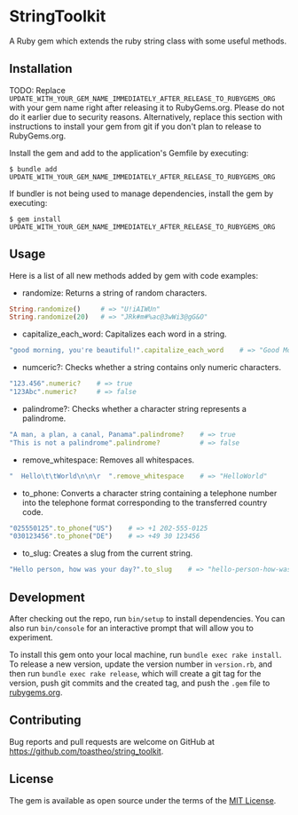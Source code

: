 # StringToolkit

A Ruby gem which extends the ruby string class with some useful methods.

## Installation

TODO: Replace `UPDATE_WITH_YOUR_GEM_NAME_IMMEDIATELY_AFTER_RELEASE_TO_RUBYGEMS_ORG` with your gem name right after releasing it to RubyGems.org. Please do not do it earlier due to security reasons. Alternatively, replace this section with instructions to install your gem from git if you don't plan to release to RubyGems.org.

Install the gem and add to the application's Gemfile by executing:

    $ bundle add UPDATE_WITH_YOUR_GEM_NAME_IMMEDIATELY_AFTER_RELEASE_TO_RUBYGEMS_ORG

If bundler is not being used to manage dependencies, install the gem by executing:

    $ gem install UPDATE_WITH_YOUR_GEM_NAME_IMMEDIATELY_AFTER_RELEASE_TO_RUBYGEMS_ORG

## Usage

Here is a list of all new methods added by gem with code examples:
- randomize: Returns a string of random characters.
```ruby
String.randomize()     # => "U!iAIWUn"
String.randomize(20)   # => "JRk#m#%ac@3wWi3@gG&O"
```

- capitalize_each_word: Capitalizes each word in a string.
```ruby
"good morning, you're beautiful!".capitalize_each_word    # => "Good Morning, You're Beautiful!"
```

- numceric?: Checks whether a string contains only numeric characters.
```ruby
"123.456".numeric?    # => true
"123Abc".numeric?     # => false
```

- palindrome?: Checks whether a character string represents a palindrome.
```ruby
"A man, a plan, a canal, Panama".palindrome?    # => true
"This is not a palindrome".palindrome?          # => false
```

- remove_whitespace: Removes all whitespaces.
```ruby
"  Hello\t\tWorld\n\n\r  ".remove_whitespace    # => "HelloWorld"
```

- to_phone: Converts a character string containing a telephone number into the telephone format corresponding to the transferred country code.
```ruby
"025550125".to_phone("US")    # => +1 202-555-0125
"030123456".to_phone("DE")    # => +49 30 123456
```

- to_slug: Creates a slug from the current string.
```ruby
"Hello person, how was your day?".to_slug    # => "hello-person-how-was-your-day"
```

## Development

After checking out the repo, run `bin/setup` to install dependencies. You can also run `bin/console` for an interactive prompt that will allow you to experiment.

To install this gem onto your local machine, run `bundle exec rake install`. To release a new version, update the version number in `version.rb`, and then run `bundle exec rake release`, which will create a git tag for the version, push git commits and the created tag, and push the `.gem` file to [rubygems.org](https://rubygems.org).

## Contributing

Bug reports and pull requests are welcome on GitHub at https://github.com/toastheo/string_toolkit.

## License

The gem is available as open source under the terms of the [MIT License](https://opensource.org/licenses/MIT).
